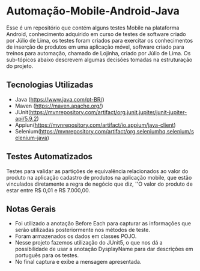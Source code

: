 # Automação-Mobile-Android-Java
Esse é um repositório que contém alguns testes Mobile na plataforma Android, conhecimento adquirido em curso de testes de software criado por Júlio de Lima, os testes foram criados para exercitar os conhecimentos de inserção de produtos em uma aplicação móvel, software criado para treinos para automação, chamado de Lojinha, criado por Júlio de Lima. Os sub-tópicos abaixo descrevem algumas decisões tomadas na estruturação do projeto.

## Tecnologias Utilizadas

- Java (https://www.java.com/pt-BR/)
- Maven (https://maven.apache.org/)
- JUnit(https://mvnrepository.com/artifact/org.junit.jupiter/junit-jupiter-api/5.9.2)
- Appiun(https://mvnrepository.com/artifact/io.appium/java-client)
- Selenium(https://mvnrepository.com/artifact/org.seleniumhq.selenium/selenium-java)


## Testes Automatizados
Testes para validar as partições de equivalência relacionados ao valor do produto na aplicação cadastro de produtos na aplicação mobile, que estão vinculados diretamente a regra de negócio que diz, ''O valor do produto de estar entre R$ 0,01 e R$ 7.000,00.

## Notas Gerais

- Foi utilizado a anotação Before Each para capturar as informações que serão utilizadas posteriormente nos métodos de teste.
- Foram armazenados os dados em classes POJO.
- Nesse projeto fazemos utilização do JUnit5, o que nos dá a possibilidade de usar a anotação DysplayName para dar descrições em português para os testes.
- No final captura e exibe a mensagem apresentada. 